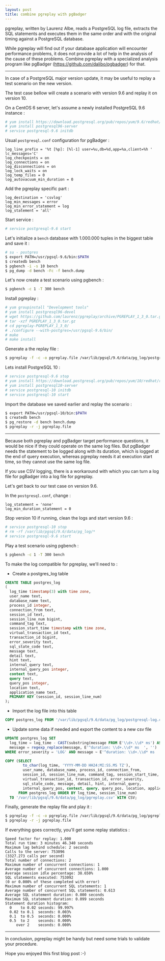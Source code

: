 ```yaml
---
layout: post
title: combine pgreplay with pgBadger
---
```


pgreplay, written by Laurenz Albe, reads a PostgreSQL log file, extracts the
SQL statements and executes them in the same order and with the original
timing against a PostgreSQL database.

While pgreplay will find out if your database application will encounter
performance problems, it does not provide a lot of help in the analysis of
the cause of these problems.  Combine pgreplay with a specialized analysis
program like pgBadger (https://github.com/dalibo/pgbadger) for that.

<!--MORE-->

-----

In case of a PostgreSQL major version update, it may be useful to replay a test scenario on the new version.

The test case bellow will create a scenario with version 9.6 and replay it on version 10.

On a CentOS 6 server, let's assume a newly installed PostgreSQL 9.6 instance :

```bash
# yum install https://download.postgresql.org/pub/repos/yum/9.6/redhat/rhel-6-x86_64/pgdg-centos96-9.6-3.noarch.rpm
# yum install postgresql96-server
# service postgresql-9.6 initdb
```

Usual `postgresql.conf` configuration for pgBadger :

```
log_line_prefix = '%t [%p]: [%l-1] user=%u,db=%d,app=%a,client=%h '
lc_messages='C'
log_checkpoints = on
log_connections = on
log_disconnections = on
log_lock_waits = on
log_temp_files = 0
log_autovacuum_min_duration = 0
```

Add the pgreplay specific part :

```
log_destination = 'csvlog'
log_min_messages = error
log_min_error_statement = log
log_statement = 'all'
```

Start service :

```bash
# service postgresql-9.6 start
```

Let's initialize a `bench` database with 1.000.000 tuples in the biggest table and save it :

```bash
# su - postgres
$ export PATH=/usr/pgsql-9.6/bin:$PATH
$ createdb bench
$ pgbench -i -s 10 bench
$ pg_dump -d bench -Fc -f bench.dump
```

Let's now create a test scenario using pgbench :

```bash
$ pgbench -c 1 -T 300 bench
```

Install pgreplay :

```bash
# yum groupinstall "Development tools"
# yum install postgresql96-devel
# wget https://github.com/laurenz/pgreplay/archive/PGREPLAY_1_3_0.tar.gz
# tar -xzf PGREPLAY_1_3_0.tar.gz
# cd pgreplay-PGREPLAY_1_3_0/
# ./configure --with-postgres=/usr/pgsql-9.6/bin/
# make
# make install
```

Generate a the replay file :

```bash
$ pgreplay -f -c -o pgreplay.file /var/lib/pgsql/9.6/data/pg_log/postgresql-*.csv 
```

Lets install PostgreSQL 10 :

```bash
# service postgresql-9.6 stop
# yum install https://download.postgresql.org/pub/repos/yum/10/redhat/rhel-6-x86_64/pgdg-centos10-10-1.noarch.rpm
# yum install postgresql10-server
# service postgresql-10 initdb
# service postgresql-10 start
```

Import the database we saved earlier and replay the scenario :

```bash
$ export PATH=/usr/pgsql-10/bin:$PATH
$ createdb bench
$ pg_restore -d bench bench.dump
$ pgreplay -r -j pgreplay.file
```

-----

Because both pgreplay and pgBadger target performance questions, it would be
nice if they could operate on the same log files.  But pgBadger needs the
statement to be logged along with its duration, which is logged at the end of
query execution, whereas pgreplay needs it at execution start time, so they
cannot use the same log file.

If you use CSV logging, there is a workaround with which you can turn a
log file for pgBadger into a log file for pgreplay.

Let's get back to our test case on version 9.6.

In the `postgresql.conf`, change :

```
log_statement = 'none'
log_min_duration_statement = 0
```

Stop version 10 if running, clean the logs and start version 9.6 :

```bash
# service postgresql-10 stop
# rm -rf /var/lib/pgsql/9.6/data/pg_log/*
# service postgresql-9.6 start
```

Play a test scenario using pgbench :

```bash
$ pgbench -c 1 -T 300 bench
```

To make the log compatible for pgreplay, we'll need to :

* Create a postgres_log table

```sql
CREATE TABLE postgres_log
(
  log_time timestamp(3) with time zone,
  user_name text,
  database_name text,
  process_id integer,
  connection_from text,
  session_id text,
  session_line_num bigint,
  command_tag text,
  session_start_time timestamp with time zone,
  virtual_transaction_id text,
  transaction_id bigint,
  error_severity text,
  sql_state_code text,
  message text,
  detail text,
  hint text,
  internal_query text,
  internal_query_pos integer,
  context text,
  query text,
  query_pos integer,
  location text,
  application_name text,
  PRIMARY KEY (session_id, session_line_num)
);
```

* Import the log file into this table

```sql
COPY postgres_log FROM '/var/lib/pgsql/9.6/data/pg_log/postgresql-log.csv' WITH CSV;
```

* Update some data if needed and export the content to a new csv file 

```sql
UPDATE postgres_log SET
  log_time = log_time - CAST(substring(message FROM E'\\d+.\\d* ms') AS interval),
  message = regexp_replace(message, E'^duration: \\d+.\\d* ms  ', '')
WHERE error_severity = 'LOG' AND message ~ E'^duration: \\d+.\\d* ms  ';
```

```sql
COPY (SELECT
        to_char(log_time, 'YYYY-MM-DD HH24:MI:SS.MS TZ'),
        user_name, database_name, process_id, connection_from,
        session_id, session_line_num, command_tag, session_start_time,
        virtual_transaction_id, transaction_id, error_severity,
        sql_state_code, message, detail, hint, internal_query,
        internal_query_pos, context, query, query_pos, location, application_name
      FROM postgres_log ORDER BY log_time, session_line_num)
  TO '/var/lib/pgsql/9.6/data/pg_log/pgreplay.csv' WITH CSV;
```

Finally, generate the replay file and play it :

```bash
$ pgreplay -f -c -o pgreplay.file /var/lib/pgsql/9.6/data/pg_log/pgreplay.csv
$ pgreplay -r -j pgreplay.file
```

If everything goes correctly, you'll get some replay statistics :

```
Speed factor for replay: 1.000
Total run time: 3 minutes 46.340 seconds
Maximum lag behind schedule: 2 seconds
Calls to the server: 753096
(3327.273 calls per second)
Total number of connections: 2
Maximum number of concurrent connections: 1
Average number of concurrent connections: 1.000
Average session idle percentage: 38.650%
SQL statements executed: 753092
(0 or 0.000% of these completed with error)
Maximum number of concurrent SQL statements: 1
Average number of concurrent SQL statements: 0.613
Average SQL statement duration: 0.000 seconds
Maximum SQL statement duration: 0.099 seconds
Statement duration histogram:
  0    to 0.02 seconds: 99.997%
  0.02 to 0.1  seconds: 0.003%
  0.1  to 0.5  seconds: 0.000%
  0.5  to 2    seconds: 0.000%
     over 2    seconds: 0.000%
```

-----

In conclusion, pgreplay might be handy but need some trials to validate your procedure.

Hope you enjoyed this first blog post :-)